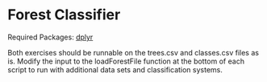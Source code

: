 # Forest Classifier

Required Packages: <a href="https://dplyr.tidyverse.org/">dplyr</a>

Both exercises should be runnable on the trees.csv and classes.csv files as is. Modify the input to the loadForestFile function at the bottom of each script to run with additional data sets and classification systems.
